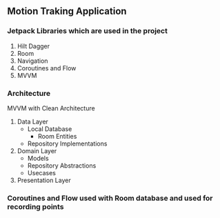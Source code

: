 ## Motion Traking Application

### Jetpack Libraries which are used in the project
1. Hilt Dagger
2. Room
3. Navigation
4. Coroutines and Flow
5. MVVM

### Architecture
MVVM with Clean Architecture 



1. Data Layer
    * Local Database
        - Room Entities
    * Repository Implementations
2. Domain Layer
    * Models
    * Repository Abstractions
    * Usecases
3. Presentation Layer
  
### Coroutines and Flow used with Room database and used for recording points
